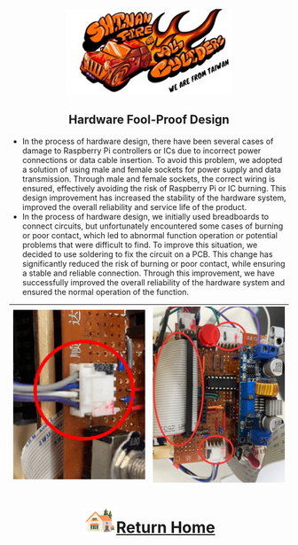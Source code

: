 <div align="center"><img src="../../other/img/logo.png" width="300" alt=" logo"></div>

## <div align="center">Hardware Fool-Proof Design</div>
<div align="center">



</div>

- In the process of hardware design, there have been several cases of damage to Raspberry Pi controllers or ICs due to incorrect power connections or data cable insertion. To avoid this problem, we adopted a solution of using male and female sockets for power supply and data transmission. Through male and female sockets, the correct wiring is ensured, effectively avoiding the risk of Raspberry Pi or IC burning. This design improvement has increased the stability of the hardware system, improved the overall reliability and service life of the product.  
- In the process of hardware design, we initially used breadboards to connect circuits, but unfortunately encountered some cases of burning or poor contact, which led to abnormal function operation or potential problems that were difficult to find. To improve this situation, we decided to use soldering to fix the circuit on a PCB. This change has significantly reduced the risk of burning or poor contact, while ensuring a stable and reliable connection. Through this improvement, we have successfully improved the overall reliability of the hardware system and ensured the normal operation of the function.

<div align="center">

| <img src="./img/anit_daze.png" alt="Socket" width="350">  | <img src="./img/anit_daze_2.jpg" alt="Circuit Board" width="350">|
|:----|:----:|
</div>
  
# <div align="center">![HOME](../../other/img/Home.png)[Return Home](../../)</div>  
